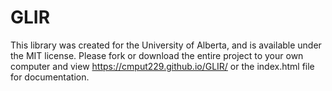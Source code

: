 # GLIR
This library was created for the University of Alberta, and is available under the MIT license. Please fork or download the entire project to your own computer and view https://cmput229.github.io/GLIR/ or the index.html file for documentation.
